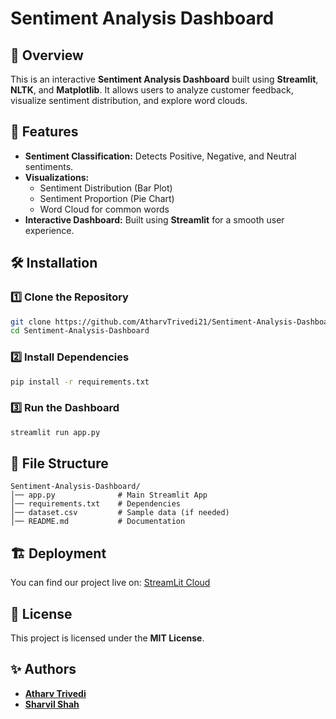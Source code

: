 # Sentiment Analysis Dashboard

## 📌 Overview
This is an interactive **Sentiment Analysis Dashboard** built using **Streamlit**, **NLTK**, and **Matplotlib**. It allows users to analyze customer feedback, visualize sentiment distribution, and explore word clouds.

## 🚀 Features
- **Sentiment Classification:** Detects Positive, Negative, and Neutral sentiments.
- **Visualizations:** 
  - Sentiment Distribution (Bar Plot)
  - Sentiment Proportion (Pie Chart)
  - Word Cloud for common words
- **Interactive Dashboard:** Built using **Streamlit** for a smooth user experience.

## 🛠️ Installation

### 1️⃣ Clone the Repository
```bash
git clone https://github.com/AtharvTrivedi21/Sentiment-Analysis-Dashboard.git
cd Sentiment-Analysis-Dashboard
```

### 2️⃣ Install Dependencies
```bash
pip install -r requirements.txt
```

### 3️⃣ Run the Dashboard
```bash
streamlit run app.py
```

## 📂 File Structure
```
Sentiment-Analysis-Dashboard/
│── app.py              # Main Streamlit App
│── requirements.txt    # Dependencies
│── dataset.csv         # Sample data (if needed)
│── README.md           # Documentation
```

## 🏗️ Deployment
You can find our project live on: [StreamLit Cloud](https://sentiment-analysis-dashboard-atss.streamlit.app/)

## 📜 License
This project is licensed under the **MIT License**.

## ✨ Authors
- **[Atharv Trivedi](http://github.com/AtharvTrivedi21)**
- **[Sharvil Shah](http://github.com/Sharvil-Shah)** 
